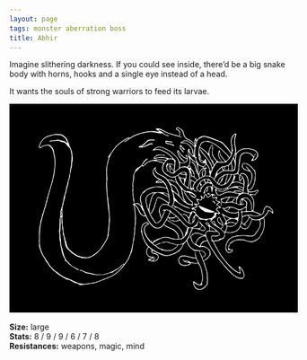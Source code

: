 ```yaml
---
layout: page
tags: monster aberration boss
title: Abhir
---
```


Imagine slithering darkness. If you could see inside, there’d be a big snake body with horns, hooks and a single eye instead of a head.

It wants the souls of strong warriors to feed its larvae. <br>

<img src="/images/Abhir.png" alt="Abhir" style="border:5px solid black">

**Size:** large <br>
**Stats:** 8 / 9 / 9 / 6 / 7 / 8 <br>
**Resistances:** weapons, magic, mind



